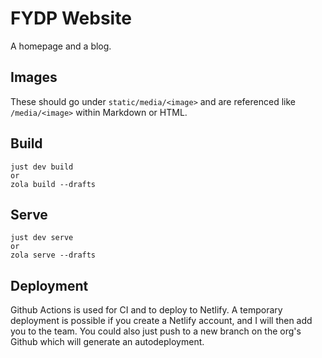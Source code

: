 # FYDP Website
A homepage and a blog.

## Images
These should go under `static/media/<image>` and are referenced like `/media/<image>` within Markdown or HTML.

## Build
```shell
just dev build
or 
zola build --drafts
```

## Serve
```shell
just dev serve
or
zola serve --drafts
```

## Deployment
Github Actions is used for CI and to deploy to Netlify. A temporary deployment is possible if you create a Netlify account, and I will then add you to the team. You could also just push to a new branch on the org's Github which will generate an autodeployment.

